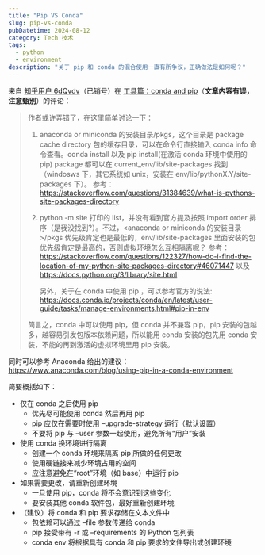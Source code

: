 ```yaml
---
title: "Pip VS Conda"
slug: pip-vs-conda
pubDatetime: 2024-08-12
category: Tech 技术
tags:
  - python
  - environment
description: "关于 pip 和 conda 的混合使用一直有所争议，正确做法是如何呢？"
---
```


来自 [知乎用户 6dQvdv](https://www.zhihu.com/people/0c1136cff6f589da755a6903ce5faec7)（已销号）在 [工具篇：conda and pip](https://zhuanlan.zhihu.com/p/508506160)（**文章内容有误，注意甄别**）的评论：

> 作者或许弄错了，在这里简单讨论一下：
>
> 1. anaconda or miniconda 的安装目录/pkgs，这个目录是 package cache directory 包的缓存目录，可以在命令行直接输入 conda info 命令查看。conda install 以及 pip install(在激活 conda 环境中使用的 pip) package 都可以在 current_env/lib/site-packages 找到（windosws 下，其它系统如 unix，安装在 env/lib/pythonX.Y/site-packages 下）。
>    参考：<https://stackoverflow.com/questions/31384639/what-is-pythons-site-packages-directory>
>
> 2. python -m site 打印的 list，并没有看到官方提及按照 import order 排序（是我没找到?）。不过，<anaconda or miniconda 的安装目录>/pkgs 优先级肯定也是最低的，env/lib/site-packages 里面安装的包优先级肯定是最高的，否则虚拟环境怎么互相隔离呢？
>    参考：<https://stackoverflow.com/questions/122327/how-do-i-find-the-location-of-my-python-site-packages-directory#46071447> 以及 <https://docs.python.org/3/library/site.html>
>
>    另外，关于在 conda 中使用 pip ，可以参考官方的说法: <https://docs.conda.io/projects/conda/en/latest/user-guide/tasks/manage-environments.html#pip-in-env>
>
> 简言之，conda 中可以使用 pip，但 conda 并不兼容 pip，pip 安装的包越多，越容易引发包版本依赖问题，所以能用 conda 安装的包先用 conda 安装，不能的再到激活的虚拟环境里用 pip 安装。

同时可以参考 Anaconda 给出的建议：<https://www.anaconda.com/blog/using-pip-in-a-conda-environment>

简要概括如下：

- 仅在 conda 之后使用 pip
  - 优先尽可能使用 conda 然后再用 pip
  - pip 应仅在需要时使用 –upgrade-strategy 运行（默认设置）
  - 不要将 pip 与 –user 参数一起使用，避免所有“用户”安装
- 使用 conda 换环境进行隔离
  - 创建一个 conda 环境来隔离 pip 所做的任何更改
  - 使用硬链接来减少环境占用的空间
  - 应注意避免在“root”环境（如 base）中运行 pip
- 如果需要更改，请重新创建环境
  - 一旦使用 pip，conda 将不会意识到这些变化
  - 要安装其他 conda 软件包，最好重新创建环境
- （建议）将 conda 和 pip 要求存储在文本文件中
  - 包依赖可以通过 –file 参数传递给 conda
  - pip 接受带有 -r 或 –requirements 的 Python 包列表
  - conda env 将根据具有 conda 和 pip 要求的文件导出或创建环境